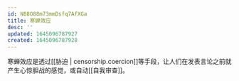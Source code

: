 ```yaml
---
id: N88O88m73mmDsfq7AfXGa
title: 寒蝉效应
desc: ''
updated: 1645096787927
created: 1645096787928
---
```


寒蝉效应是透过[[胁迫 | censorship.coercion]]等手段，让人们在发表言论之前就产生心惊胆战的感觉，或自动[[自我审查]]。